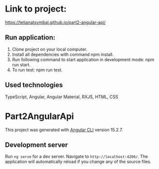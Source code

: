 # Link to project: 
https://tetianatsymbal.github.io/part2-angular-api/

## Run application:

1. Clone project on your local computer.
2. Install all dependencies with command npm install.
3. Run following command to start application in development mode: npm run start.
4. To run test: npm run test.

## Used technologies
TypeScript, Angular, Angular Material, RXJS, HTML, CSS

# Part2AngularApi

This project was generated with [Angular CLI](https://github.com/angular/angular-cli) version 15.2.7.

## Development server

Run `ng serve` for a dev server. Navigate to `http://localhost:4200/`. The application will automatically reload if you change any of the source files.


